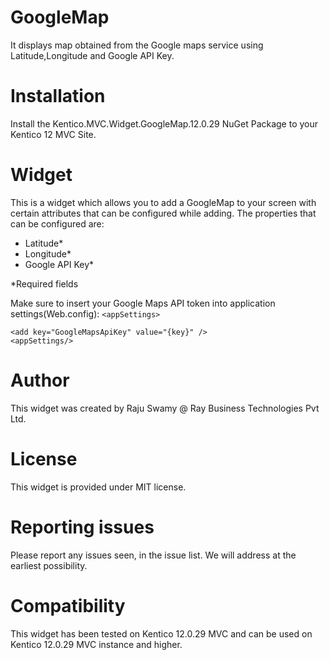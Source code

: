 # GoogleMap

It displays map obtained from the Google maps service using Latitude,Longitude and Google API Key.

# Installation

Install the Kentico.MVC.Widget.GoogleMap.12.0.29 NuGet Package to your Kentico 12 MVC Site. 

# Widget

This is a widget which allows you to add a GoogleMap to your screen with certain attributes that can be configured while adding. The properties that can be configured are:

- Latitude*
- Longitude*
- Google API Key*

*Required fields

Make sure to insert your Google Maps API token into application settings(Web.config):
<code>&lt;appSettings&gt;</code><br>
     <code>
          &lt;add key="GoogleMapsApiKey" value="{key}" /&gt;
     </code> <br>
<code>&lt;appSettings/&gt;</code>

# Author

This widget was created by Raju Swamy @ Ray Business Technologies Pvt Ltd.

# License

This widget is provided under MIT license.

# Reporting issues

Please report any issues seen, in the issue list. We will address at the earliest possibility.

# Compatibility

This widget has been tested on Kentico 12.0.29 MVC and can be used on Kentico 12.0.29 MVC instance and higher.